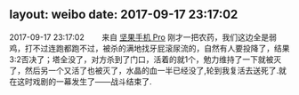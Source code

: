 layout: weibo
date: 2017-09-17 23:17:02
---
<meta name="referrer" content="no-referrer" />

2017-09-17 23:17:02  &nbsp;&nbsp;&nbsp;&nbsp;&nbsp;&nbsp; 来自 <a href="http://app.weibo.com/t/feed/Z4AgP" rel="nofollow">坚果手机 Pro</a>
刚才一把农药，我们这边全是弱鸡，打不过连跑都跑不过，被杀的满地找牙屁滚尿流的，自然有人要投降了，结果3:2否决了；塔全没了，对方杀到了门口，活着的就1个，勉力维持了一下就被灭了，然后另一个又活了也被灭了，水晶的血一半已经没了,轮到我复活去送死了.就在这时戏剧的一幕发生了——战斗结束了. ​​​
